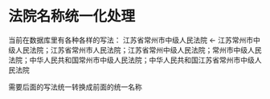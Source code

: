 法院名称统一化处理
===============

当前在数据库里有各种各样的写法：
江苏省常州市中级人民法院 <- 江苏常州市中级人民法院；江苏省常州市人民法院；江苏省常州中级人民法院；常州市中级人民法院；中华人民共和国常州市中级人民法院；中华人民共和国江苏省常州市中级人民法院

需要后面的写法统一转换成前面的统一名称
